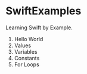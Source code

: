 SwiftExamples
=============

Learning Swift by Example.

1. Hello World
2. Values
3. Variables
4. Constants
5. For Loops
